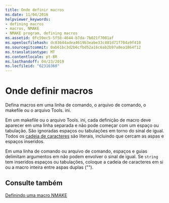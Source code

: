 ```yaml
---
title: Onde definir macros
ms.date: 11/04/2016
helpviewer_keywords:
- defining macros
- macros, NMAKE
- NMAKE program, defining macros
ms.assetid: 0fc59ec5-5f58-4644-b7da-7b021f7001af
ms.openlocfilehash: dc03644adea4619b3eabe33c481d71f704a9f410
ms.sourcegitcommit: 0ab61bc3d2b6cfbd52a16c6ab2b97a8ea1864f12
ms.translationtype: MT
ms.contentlocale: pt-BR
ms.lasthandoff: 04/23/2019
ms.locfileid: "62316360"
---
```

# <a name="where-to-define-macros"></a>Onde definir macros

Defina macros em uma linha de comando, o arquivo de comando, o makefile ou o arquivo Tools. ini.

Em um makefile ou o arquivo Tools. ini, cada definição de macro deve aparecer em uma linha separada e não pode começar com um espaço ou tabulação. São ignoradas espaços ou tabulações em torno do sinal de igual. Todos os [cadeia de caracteres](defining-an-nmake-macro.md) são literais, incluindo que cercam as aspas e espaços inseridos.

Em uma linha de comando ou arquivo de comando, espaços e guias delimitam argumentos em não podem envolver o sinal de igual. Se `string` tem inseridos espaços ou tabulações, coloque a cadeia de caracteres em si ou a macro inteira entre aspas duplas ("").

## <a name="see-also"></a>Consulte também

[Definindo uma macro NMAKE](defining-an-nmake-macro.md)
